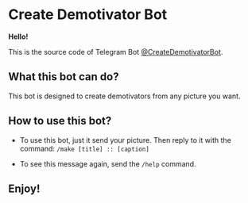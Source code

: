 # Create Demotivator Bot

**Hello!**

This is the source code of Telegram Bot
[@CreateDemotivatorBot](http://t.me/CreateDemotivatorBot).

## What this bot can do?

This bot is designed to create demotivators from any picture you want.

## How to use this bot?

- To use this bot, just it send your picture. Then reply to it with the command:
  `/make [title] :: [caption]`

- To see this message again, send the `/help` command.

## Enjoy!